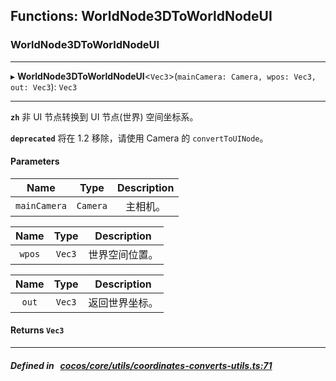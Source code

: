 ## Functions: WorldNode3DToWorldNodeUI

### WorldNode3DToWorldNodeUI


___
▸ **WorldNode3DToWorldNodeUI**<`Vec3`\>(`mainCamera: Camera, wpos: Vec3, out: Vec3`): `Vec3`
___



**`zh`** 
非 UI 节点转换到 UI 节点(世界) 空间坐标系。




**`deprecated`** 将在 1.2 移除，请使用 Camera 的 `convertToUINode`。



#### Parameters

| Name | Type | Description |
| :------: | :------: | :------: |
| `mainCamera` | `Camera` | 主相机。  |

| Name | Type | Description |
| :------: | :------: | :------: |
| `wpos` | `Vec3` | 世界空间位置。  |

| Name | Type | Description |
| :------: | :------: | :------: |
| `out` | `Vec3` | 返回世界坐标。  |


#### Returns `Vec3` 
___


##### Defined in &nbsp;   [cocos/core/utils/coordinates-converts-utils.ts:71](https://github.com/cocos-creator/engine/blob/c7bf6b8a9/cocos/core/utils/coordinates-converts-utils.ts#L71)&nbsp;
